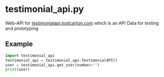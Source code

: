 # testimonial_api.py
Web-API for [testimonialapi.toolcarton.com](https://testimonialapi.toolcarton.com) which is an API Data for testing and prototyping

## Example
```python
import testimonial_api
testimonial_api = testimonial_api.TestimonialAPI()
user = testimonial_api.get_user(number="")
print(user)
```

